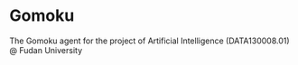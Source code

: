 # Gomoku
The Gomoku agent for the project of Artificial Intelligence (DATA130008.01) @ Fudan University
